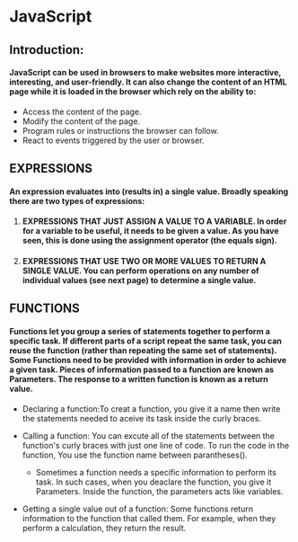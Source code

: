 #  JavaScript
## Introduction:
#### JavaScript can be used in browsers to make websites more interactive, interesting, and user-friendly. It can also change the content of an HTML page while it is loaded in the browser which rely on the ability to: 
+ Access the content of the page.
+ Modify the content of the page. 
+ Program rules or instructions the browser can follow. 
+ React to events triggered by the user or browser.

## EXPRESSIONS 
#### An expression evaluates into (results in) a single value. Broadly speaking there are two types of expressions:
1. #### EXPRESSIONS THAT JUST ASSIGN A VALUE TO A VARIABLE. In order for a variable to be useful, it needs to be given a value. As you have seen, this is done using the assignment operator (the equals sign). 
2. #### EXPRESSIONS THAT USE TWO OR MORE VALUES TO RETURN A SINGLE VALUE. You can perform operations on any number of individual values (see next page) to determine a single value. 

## FUNCTIONS
#### Functions let you group a series of statements together to perform a specific task. If different parts of a script repeat the same task, you can reuse the function (rather than repeating the same set of statements). Some Functions need to be provided with information in order to achieve a given task. Pieces of information passed to a function are known as **Parameters**. The response to a written function is known as a **return value**. 

+  Declaring a function:To creat a function, you give it a name then write the statements needed to aceive its task inside the curly braces.

+ Calling a function: You can excute all of the statements between the function's curly braces with just one line of code. To run the code in the function, You use the function name between parantheses().
  + Sometimes a function needs a specific information to perform its task. In such cases, when you deaclare the function, you give it Parameters. Inside the function, the parameters acts like variables.
+ Getting a single value out of a function: Some functions return information to the function that called them. For example, when they perform a calculation, they return the result.

